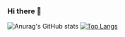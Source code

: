 ### Hi there 👋

<!--
**JaimeCardenas176/JaimeCardenas176** is a ✨ _special_ ✨ repository because its `README.md` (this file) appears on your GitHub profile.

Here are some ideas to get you started:

- 🔭 I’m currently working on ...
- 🌱 I’m currently learning ...
- 👯 I’m looking to collaborate on ...
- 🤔 I’m looking for help with ...
- 💬 Ask me about ...
- 📫 How to reach me: ...
- 😄 Pronouns: ...
- ⚡ Fun fact: ...
-->

![Anurag's GitHub stats](https://github-readme-stats.vercel.app/api?username=JaimeCardenas176&count_private=true&show_icons=true)
[![Top Langs](https://github-readme-stats.vercel.app/api/top-langs/?username=JaimeCardenas176&layout=compact)](https://github.com/anuraghazra/github-readme-stats)
